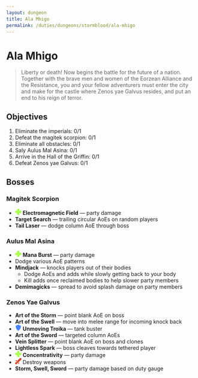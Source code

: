 ```yaml
---
layout: dungeon
title: Ala Mhigo
permalink: /duties/dungeons/stormblood/ala-mhigo
---
```


# Ala Mhigo

> Liberty or death! Now begins the battle for the future of a nation. Together with the brave men and women of the Eorzean Alliance and the Resistance, you and your fellow adventurers must enter the city and make for the castle where Zenos yae Galvus resides, and put an end to his reign of terror.

## Objectives

1. Eliminate the imperials: 0/1
2. Defeat the magitek scorpion: 0/1
3. Eliminate all obstacles: 0/1
4. Saly Aulus Mal Asina: 0/1
5. Arrive in the Hall of the Griffin: 0/1
6. Defeat Zenos yae Galvus: 0/1

## Bosses

### Magitek Scorpion

- ![](/assets/icons/role-healer.png) **Electromagnetic Field** — party damage
- **Target Search** — trailing circular AoEs on random players
- **Tail Laser** — dodge column AoE through boss

### Aulus Mal Asina

- ![](/assets/icons/role-healer.png) **Mana Burst** — party damage
- Dodge various AoE patterns
- **Mindjack** — knocks players out of their bodies
  - Dodge AoEs and adds while slowly getting back to your body
  - Kill adds once reclaimed bodies to help slower party members
- **Demimagicks** — spread to avoid splash damage on party members

### Zenos Yae Galvus

- **Art of the Storm** — point blank AoE on boss
- **Art of the Swell** — move into melee range for incoming knock back
- ![](/assets/icons/role-tank.png) **Unmoving Troika** — tank buster
- **Art of the Sword** — targeted column AoEs
- **Vein Splitter** — point blank AoE on boss and clones
- **Lightless Spark** — boss cleaves towards tethered player
- ![](/assets/icons/role-healer.png) **Concentrativity** — party damage
- ![](/assets/icons/role-dps.png) Destroy weapons
- **Storm, Swell, Sword** — party damage based on duty gauge

